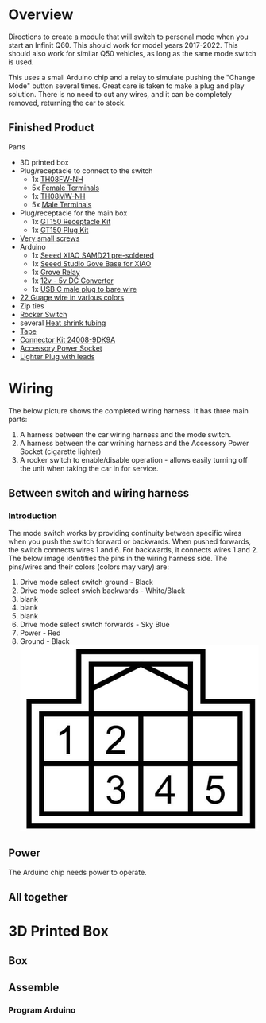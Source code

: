 # Overview
Directions to create a module that will switch to personal mode when you start an Infinit Q60.
This should work for model years 2017-2022. This should also work for similar Q50 vehicles, as long as the same mode switch is used.

This uses a small Arduino chip and a relay to simulate pushing the "Change Mode" button several times. Great care is taken to make a plug and play solution. There is no need to cut any wires, and it can be completely removed, returning the car to stock.

## Finished Product
<insert photo here>

Parts
- 3D printed box
- Plug/receptacle to connect to the switch
    - 1x [TH08FW-NH](https://www.bmotorsports.com/shop/product_info.php/products_id/4227)
    - 5x [Female Terminals](https://www.bmotorsports.com/shop/product_info.php/products_id/4223)
    - 1x [TH08MW-NH](https://www.bmotorsports.com/shop/product_info.php/products_id/5254)
    - 5x [Male Terminals](https://www.bmotorsports.com/shop/product_info.php/products_id/5253)
- Plug/receptacle for the main box
    - 1x [GT150 Receptacle Kit](https://www.bmotorsports.com/shop/product_info.php/products_id/5808)
    - 1x [GT150 Plug Kit](https://www.bmotorsports.com/shop/product_info.php/products_id/5806)
- [Very small screws](https://www.amazon.com/dp/B07ZH9GJWP)
- Arduino
    - 1x [Seeed XIAO SAMD21 pre-soldered](https://www.seeedstudio.com/Seeeduino-XIAO-Pre-Soldered-p-4747.html)
    - 1x [Seeed Studio Gove Base for XIAO](https://www.seeedstudio.com/Grove-Shield-for-Seeeduino-XIAO-p-4621.html)
    - 1x [Grove Relay](https://www.seeedstudio.com/Grove-Relay.html)
    - 1x [12v - 5v DC Converter](https://www.amazon.com/dp/B0C13L11SB)
    - 1x [USB C male plug to bare wire](https://www.amazon.com/dp/B0CKVRD9VJ)
- [22 Guage wire in various colors](https://www.amazon.com/dp/B0C7TJ9191)
- Zip ties
- [Rocker Switch](https://www.amazon.com/dp/B07S2QJKTX)
- several [Heat shrink tubing](https://www.bmotorsports.com/shop/product_info.php/products_id/596)
- [Tape](https://www.bmotorsports.com/shop/product_info.php/products_id/4060)
- [Connector Kit 24008-9DK9A](https://shop.hartnissanofnova.com/p/109288393/24008-9DK9A.html)
- [Accessory Power Socket](https://www.ebay.com/itm/374948881752)
- [Lighter Plug with leads](https://www.amazon.com/dp/B0963QJLRG)

# Wiring
The below picture shows the completed wiring harness. It has three main parts:
1. A harness between the car wiring harness and the mode switch.
2. A harness between the car wrining harness and the Accessory Power Socket (cigarette lighter)
3. A rocker switch to enable/disable operation - allows easily turning off the unit when taking the car in for service.
<Insert picture of completed wiring harness>

## Between switch and wiring harness
### Introduction
The mode switch works by providing continuity between specific wires when you push the switch forward or backwards. When pushed forwards, the switch connects wires 1 and 6. For backwards, it connects wires 1 and 2. The below image identifies the pins in the wiring harness side. The pins/wires and their colors (colors may vary) are:
1. Drive mode select switch ground - Black
2. Drive mode select swich backwards - White/Black
3. blank
4. blank
5. blank
6. Drive mode select switch forwards - Sky Blue
7. Power - Red
8. Ground - Black
![Diagram of TH08 connector](https://github.com/Q60module/PersonalMode/blob/main/images/M35.JPG)
### 

## Power
The Arduino chip needs power to operate. 

## All together

# 3D Printed Box
## Box
## Assemble
### Program Arduino
